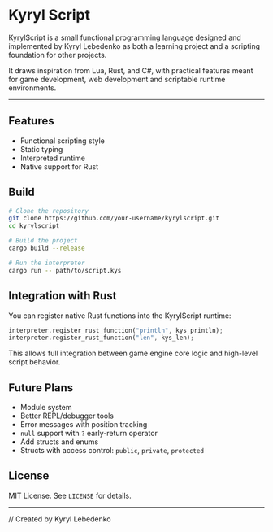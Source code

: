 # Kyryl Script

KyrylScript is a small functional programming language designed and implemented by Kyryl Lebedenko as both a learning project and a scripting foundation for other projects.

It draws inspiration from Lua, Rust, and C#, with practical features meant for game development, web development and scriptable runtime environments.

---

## Features

* Functional scripting style
* Static typing
* Interpreted runtime
* Native support for Rust

## Build

```sh
# Clone the repository
git clone https://github.com/your-username/kyrylscript.git
cd kyrylscript

# Build the project
cargo build --release

# Run the interpreter
cargo run -- path/to/script.kys
```

## Integration with Rust

You can register native Rust functions into the KyrylScript runtime:

```rs
interpreter.register_rust_function("println", kys_println);
interpreter.register_rust_function("len", kys_len);
```

This allows full integration between game engine core logic and high-level script behavior.

## Future Plans
* Module system
* Better REPL/debugger tools
* Error messages with position tracking
* `null` support with `?` early-return operator
* Add structs and enums
* Structs with access control: `public`, `private`, `protected`

## License
MIT License. See `LICENSE` for details.

---

// Created by Kyryl Lebedenko